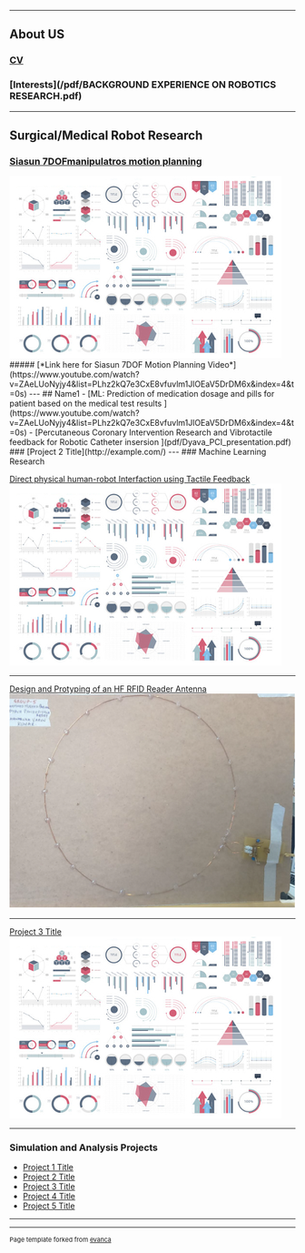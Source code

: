 <!-- ## Portfolio -->
<!--<img src="images/DSC00072.JPG?raw=true"/> -->
---
## About US

### [CV](/pdf/CV.pdf)
### [Interests](/pdf/BACKGROUND EXPERIENCE ON ROBOTICS RESEARCH.pdf)
---
## Surgical/Medical Robot Research
### [Siasun 7DOFmanipulatros motion planning](docs/posts.md)
<img src="images/dummy_thumbnail.jpg?raw=true"/>
#####  [*Link here for Siasun 7DOF Motion Planning Video*](https://www.youtube.com/watch?v=ZAeLUoNyjy4&list=PLhz2kQ7e3CxE8vfuvlm1JlOEaV5DrDM6x&index=4&t=0s)
---
## Name1
- [ML: Prediction of medication dosage and pills for patient  based on the medical test results ](https://www.youtube.com/watch?v=ZAeLUoNyjy4&list=PLhz2kQ7e3CxE8vfuvlm1JlOEaV5DrDM6x&index=4&t=0s)
- [Percutaneous Coronary Intervention Research and Vibrotactile feedback for Robotic Catheter insersion ](pdf/Dyava_PCI_presentation.pdf)
### [Project 2 Title](http://example.com/)
---
### Machine Learning Research

[Direct physical human-robot Interfaction using Tactile Feedback](/pdf/Dyava.pdf)
<img src="images/dummy_thumbnail.jpg?raw=true"/>


---
[Design and Protyping of an HF RFID Reader Antenna](/pdf/sample_presentation.pdf)
<img src="images/RF_Antenna.png?raw=true"/>

---
[Project 3 Title](sample_page.md)
<img src="images/dummy_thumbnail.jpg?raw=true"/>

---

### Simulation and Analysis Projects

- [Project 1 Title](http://example.com/)
- [Project 2 Title](http://example.com/)
- [Project 3 Title](http://example.com/)
- [Project 4 Title](http://example.com/)
- [Project 5 Title](http://example.com/)

---




---
<p style="font-size:11px">Page template forked from <a href="https://github.com/evanca/quick-portfolio">evanca</a></p>
<!-- Remove above link if you don't want to attibute -->
